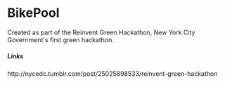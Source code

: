 <h1>BikePool</h1>

Created as part of the Reinvent Green Hackathon, New York City Government's first green hackathon. <br>


<h5>Links</h5>
http://nycedc.tumblr.com/post/25025898533/reinvent-green-hackathon
